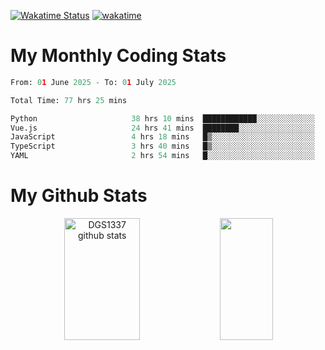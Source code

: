 [![Wakatime Status](https://github.com/noopurphalak/noopurphalak/workflows/wakatime-status-update/badge.svg)](https://github.com/noopurphalak/noopurphalak/actions/workflows/main.yml)
[![wakatime](https://wakatime.com/badge/user/80ace140-ef40-4fdd-b8ed-f3be3d2e1aea.svg)](https://wakatime.com/@80ace140-ef40-4fdd-b8ed-f3be3d2e1aea)

# My Monthly Coding Stats

<!--START_SECTION:waka-->

```python
From: 01 June 2025 - To: 01 July 2025

Total Time: 77 hrs 25 mins

Python                     38 hrs 10 mins  ████████████░░░░░░░░░░░░░   48.55 %
Vue.js                     24 hrs 41 mins  ████████░░░░░░░░░░░░░░░░░   31.41 %
JavaScript                 4 hrs 18 mins   █▒░░░░░░░░░░░░░░░░░░░░░░░   05.48 %
TypeScript                 3 hrs 40 mins   █▒░░░░░░░░░░░░░░░░░░░░░░░   04.69 %
YAML                       2 hrs 54 mins   █░░░░░░░░░░░░░░░░░░░░░░░░   03.70 %
```

<!--END_SECTION:waka-->

# My Github Stats
<div style="text-align: center;">
  <img width="49%" height="195px" src="https://github-readme-stats-sigma-five.vercel.app/api?username=noopurphalak&show_icons=true&count_private=true&hide_border=true&title_color=00FFFF&icon_color=00FFFF&text_color=00FFFF&bg_color=0d1117" alt="DGS1337 github stats" />
  <img width="41%" height="195px" src="https://github-readme-stats-sigma-five.vercel.app/api/top-langs/?username=noopurphalak&layout=compact&hide_border=true&title_color=00FFFF&text_color=00FFFF&bg_color=0d1117" />
</div>
